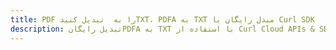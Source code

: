 ---title: PDF را به  تبدیل کنیدTXT، PDFA به TXT مبدل رایگان یا Curl SDKdescription: تبدیل رایگانPDFA به TXT با استفاده از Curl Cloud APIs & SDK همچنین اسناد PDF را در Cloud ایجاد، ویرایش و رندر کنید.---